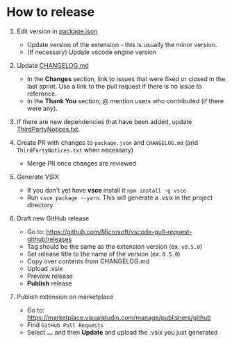 # How to release

1. Edit version in [package.json](https://github.com/Microsoft/vscode-pull-request-github/blob/main/package.json)

   - Update version of the extension - this is usually the minor version.
   - (If necessary) Update vscode engine version

2. Update [CHANGELOG.md](https://github.com/Microsoft/vscode-pull-request-github/blob/main/CHANGELOG.md)

   - In the **Changes** section, link to issues that were fixed or closed in the last sprint. Use a link to the pull request if there is no issue to reference.
   - In the **Thank You** section, @ mention users who contributed (if there were any).

3. If there are new dependencies that have been added, update [ThirdPartyNotices.txt](https://github.com/microsoft/vscode-pull-request-github/commits/master/ThirdPartyNotices.txt).

4. Create PR with changes to `package.json` and `CHANGELOG.md` (and `ThirdPartyNotices.txt` when necessary)

   - Merge PR once changes are reviewed

5. Generate VSIX

   - If you don't yet have **vsce** install it `npm install -g vsce`
   - Run `vsce package --yarn`. This will generate a .vsix in the project directory.

6. Draft new GitHub release

   - Go to: https://github.com/Microsoft/vscode-pull-request-github/releases
   - Tag should be the same as the extension version (ex. `v0.5.0`)
   - Set release title to the name of the version (ex. `0.5.0`)
   - Copy over contents from CHANGELOG.md
   - Upload .vsix
   - Preview release
   - **Publish** release

7. Publish extension on marketplace
   - Go to: https://marketplace.visualstudio.com/manage/publishers/github
   - Find `GitHub Pull Requests`
   - Select **...** and then **Update** and upload the .vsix you just generated
